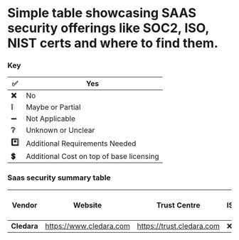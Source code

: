 # Simple table showcasing SAAS security offerings like SOC2, ISO, NIST certs and where to find them.

### Key

| **:white_check_mark:**    | **Yes**                                           |
|---------------------------|---------------------------------------------------|
| **:x:**                   | No                                                |
| **:grey_exclamation:**    | Maybe or Partial                                  |
| **:heavy_minus_sign:**    | Not Applicable                                    |
| **:grey_question:**       | Unknown or Unclear                                |
| **:asterisk:**            | Additional Requirements Needed                    |
| **:heavy_dollar_sign:**   | Additional Cost on top of base licensing          |


### Saas security summary table

| **Vendor** | **Website** | **Trust Centre** | **ISO27001** | **SOC2 Type II** | **SOC3** | **GDPR** | **NDA req** |
|---|---|---|---|---|---|---|---|
| **Cledara** | https://www.cledara.com | https://trust.cledara.com | :x: | :white_check_mark: | :x: | :white_check_mark: | :white_check_mark: | 

